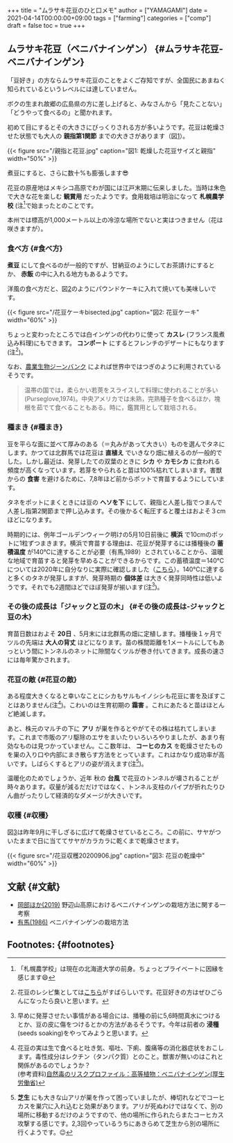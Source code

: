 +++
title = "ムラサキ花豆のひと口メモ"
author = ["YAMAGAMI"]
date = 2021-04-14T00:00:00+09:00
tags = ["farming"]
categories = ["comp"]
draft = false
toc = true
+++

## ムラサキ花豆（ベニバナインゲン） {#ムラサキ花豆-ベニバナインゲン}

「豆好き」の方ならムラサキ花豆のことをよくご存知ですが、全国民にあまねく知られているというレベルには達していません。

ボクの生まれ故郷の広島県の方に差し上げると、みなさんから「見たことない」「どうやって食べるの」と聞かれます。

初めて目にするとその大きさにびっくりされる方が多いようです。花豆は乾燥させた状態でも大人の **親指第1関節** までの大きさがあります（図[1](#org5e34fbf)）。

<a id="org5e34fbf"></a>

{{< figure src="/親指と花豆.jpg" caption="&#22259;1:  乾燥した花豆サイズと親指" width="50%" >}}

煮豆にすると、さらに数十%も膨張します:sunglasses:

花豆の原産地はメキシコ高原でわが国には江戸末期に伝来しました。当時は朱色で大きな花を楽しむ **観賞用** だったようです。食用栽培は明治になって **札幌農学校** (注[^fn:1]で始まったとのことです。

本州では標高が1,000メートル以上の冷涼な場所でないと実はつきません（花は咲きますが）。


### 食べ方 {#食べ方}

**煮豆** にして食べるのが一般的ですが、甘納豆のようにしてお茶請けにするとか、 **赤飯** の中に入れる地方もあるようです。

洋風の食べ方だと、図[2](#orgbae653c)のようにパウンドケーキに入れて焼いても美味しいです。

<a id="orgbae653c"></a>

{{< figure src="/花豆ケーキbisected.jpg" caption="&#22259;2:  花豆ケーキ" width="60%" >}}

ちょっと変わったところでは白インゲンの代わりに使って **カスレ** (フランス風煮込み料理)にもできます。
**コンポート** にするとフレンチのデザートにもなります(注[^fn:2])。

なお、[農業生物ジーンバンク](https://www.gene.affrc.go.jp/databases-plant%5Fimages%5Fdetail.php?plno=5420390009) によれば世界中ではつぎのように利用されているそうです。

> 温帯の国では，柔らかい若莢をスライスして料理に使われることが多い (Purseglove,1974)。中央アメリカでは未熟，完熟種子を食べるほか，塊根を茹でて食べることもある。時に，鑑賞用として栽培される。


### 種まき {#種まき}

豆を平らな面に並べて厚みのある（＝丸みがあって大きい）ものを選んでタネにします。かつては北群馬では花豆は **直植え** でいきなり畑に植えるのが一般的でした。しかし最近は、発芽したての双葉のときに **シカ** や **カモシカ** に食われる頻度が高くなっています。若芽をやられると苗は100%枯れてしまいます。害獣からの **食害** を避けるために、7,8年ほど前からポットで育苗するようにしています。

タネをポットにまくときには豆の **ヘソを下** にして、親指と人差し指でつまんで人差し指第2関節まで押し込みます。その後かるく転圧すると覆土はおよそ３cmほどになります。

時期的には、例年ゴールデンウィーク明けの5月10日前後に **横浜** で10cmのポットに1粒ずつまきます。横浜で育苗する理由は、花豆が発芽するには播種後の **蓄積温度** が140℃に達することが必要（有馬,1989）とされていることから、温暖な地域で育苗すると発芽を早めることができるからです。この蓄積温度＝140℃については2020年に自分なりに実際に確認しました（[こちら](https://bred-in-bingo.netlify.app/posts/hanamame-sprouting/)）。140℃に達すると多くのタネが発芽しますが、発芽時期の **個体差** は大きく発芽同時性は低いようです。それでも2週間ほどでほぼ発芽が揃います(注[^fn:3])。


### その後の成長は「ジャックと豆の木」 {#その後の成長は-ジャックと豆の木}

育苗日数はおよそ **20日** 、5月末には北群馬の畑に定植します。播種後１ヶ月でツルの先端は **大人の背丈** ほどになります。苗の株間距離を1メートルにしてもあっという間にトンネルのネットに隙間なくツルが巻き付いてきます。成長の速さには毎年驚かされます。


### 花豆の敵 {#花豆の敵}

ある程度大きくなると幸いなことにシカもサルもイノシシも花豆に害を及ぼすことはありません(注[^fn:4])。こわいのは生育初期の **霜害** 。これにあたると苗はほとんど絶滅します。

あと、株元のマルチの下に **アリ** が巣を作るとやがてその株は枯れてしまいます。これまで市販のアリ駆除のエサをまいたりいろいろやりましたが、あまり有効なものは見つかっていません。ここ数年は、 **コーヒのカス** を乾燥させたものを巣の入り口や内部にまき散らす方法をとっています。これはかなり成功率が高いです。しばらくするとアリの姿が消えます(注[^fn:5])。

温暖化のためでしょうか、近年 秋の **台風** で花豆のトンネルが壊されることが時々あります。収量が減るだだけではなく、トンネル支柱のパイプが折れたりひん曲がったりして経済的なダメージが大きいです。


### 収穫 {#収穫}

図[3](#org40f2a8b)は昨年9月に干しざるに広げて乾燥させているところ。この前に、サヤがついたままで日に当ててサヤがカラカラに乾くまで乾燥させます。

<a id="org40f2a8b"></a>

{{< figure src="/花豆収穫20200906.jpg" caption="&#22259;3:  花豆の乾燥中" width="60%" >}}


## 文献 {#文献}

-   [岡部ほか(2019)](https://www.jstage.jst.go.jp/article/hokurikucs/54/0/54%5F44/%5Fpdf)  野辺山高原におけるベニバナインゲンの栽培方法に関する一考察
-   [有馬(1986)](https://core.ac.uk/reader/148776610) ベニバナインゲンの栽培方法


## Footnotes: {#footnotes}

[^fn:1]: 「札幌農学校」は現在の北海道大学の前身。ちょっとプライベートに因縁を感じます:smile:
[^fn:2]: 花豆のレシピ集としては[こちら](https://www.picuki.com/tag/%E3%83%99%E3%83%8B%E3%83%90%E3%83%8A%E3%82%A4%E3%83%B3%E3%82%B2%E3%83%B3)がすばらしいです。花豆好きの方はぜひごらんになったら良いと思います。
[^fn:3]: 早めに発芽させたい事情がある場合には、播種の前に5,6時間真水につけるとか、豆の皮に傷をつけるとかの方法があるそうです。今年は前者の **浸種** (seeds soaking)をやってみようと思います。
[^fn:4]: 花豆の実は生で食べると吐き気、嘔吐、下痢、腹痛等の消化器症状をおこします。毒性成分はレクチン（タンパク質）とのこと。獣害が無いのはこれと関係があるのでしょうか？<br /> (参考資料)[自然毒のリスクプロファイル：高等植物：ベニバナインゲン(厚生労働省)](https://www.mhlw.go.jp/topics/syokuchu/poison/higher%5Fdet%5F19.html)
[^fn:5]: **芝生** にも大きな山アリが巣を作って困っていましたが、棒切れなどでコーヒカスを巣穴に入れ込むと効果があります。アリが死ぬわけではなくて、別の場所に移動するだけのようですので、他の場所に作られたらまたコーヒカス攻撃する感じです。2,3回やっているうちにあきらめて芝生から別の場所に行くようです。:wink: